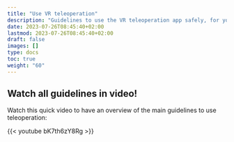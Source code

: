 ```yaml
---
title: "Use VR teleoperation"
description: "Guidelines to use the VR teleoperation app safely, for you, the robot and the surrounding people"
date: 2023-07-26T08:45:40+02:00
lastmod: 2023-07-26T08:45:40+02:00
draft: false
images: []
type: docs
toc: true
weight: "60"
---
```


## Watch all guidelines in video!
Watch this quick video to have an overview of the main guidelines to use teleoperation:  

{{< youtube bK7th6zY8Rg >}}  

</br>
